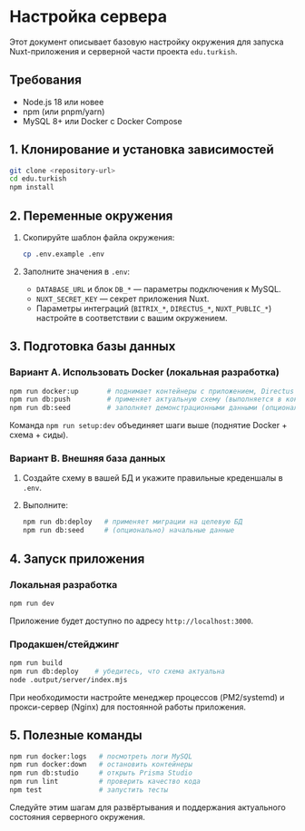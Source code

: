 # Настройка сервера

Этот документ описывает базовую настройку окружения для запуска Nuxt-приложения и серверной части проекта `edu.turkish`.

## Требования

- Node.js 18 или новее
- npm (или pnpm/yarn)
- MySQL 8+ или Docker с Docker Compose

## 1. Клонирование и установка зависимостей

```bash
git clone <repository-url>
cd edu.turkish
npm install
```

## 2. Переменные окружения

1. Скопируйте шаблон файла окружения:

   ```bash
   cp .env.example .env
   ```

2. Заполните значения в `.env`:
   - `DATABASE_URL` и блок `DB_*` — параметры подключения к MySQL.
   - `NUXT_SECRET_KEY` — секрет приложения Nuxt.
   - Параметры интеграций (`BITRIX_*`, `DIRECTUS_*`, `NUXT_PUBLIC_*`) настройте в соответствии с вашим окружением.

## 3. Подготовка базы данных

### Вариант A. Использовать Docker (локальная разработка)

```bash
npm run docker:up       # поднимает контейнеры с приложением, Directus и MySQL
npm run db:push         # применяет актуальную схему (выполняется в контейнере app)
npm run db:seed         # заполняет демонстрационными данными (опционально, в контейнере app)
```

Команда `npm run setup:dev` объединяет шаги выше (поднятие Docker + схема + сиды).

### Вариант B. Внешняя база данных

1. Создайте схему в вашей БД и укажите правильные креденшалы в `.env`.
2. Выполните:

   ```bash
   npm run db:deploy   # применяет миграции на целевую БД
   npm run db:seed     # (опционально) начальные данные
   ```

## 4. Запуск приложения

### Локальная разработка

```bash
npm run dev
```

Приложение будет доступно по адресу `http://localhost:3000`.

### Продакшен/стейджинг

```bash
npm run build
npm run db:deploy    # убедитесь, что схема актуальна
node .output/server/index.mjs
```

При необходимости настройте менеджер процессов (PM2/systemd) и прокси-сервер (Nginx) для постоянной работы приложения.

## 5. Полезные команды

```bash
npm run docker:logs   # посмотреть логи MySQL
npm run docker:down   # остановить контейнеры
npm run db:studio     # открыть Prisma Studio
npm run lint          # проверить качество кода
npm test              # запустить тесты
```

Следуйте этим шагам для развёртывания и поддержания актуального состояния серверного окружения.
